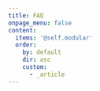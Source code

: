 ```yaml
---
title: FAQ
onpage_menu: false
content:
  items: '@self.modular'
  order:
    by: default
    dir: asc
    custom:
      - _article
---
```


